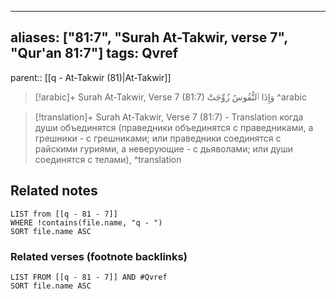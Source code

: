 
---
aliases: ["81:7", "Surah At-Takwir, verse 7", "Qur'an 81:7"]
tags: Qvref
---

parent:: [[q - At-Takwir (81)|At-Takwir]]

> [!arabic]+ Surah At-Takwir, Verse 7 (81:7)
> <span class="quran-arabic">وَإِذَا ٱلنُّفُوسُ زُوِّجَتْ</span>
^arabic

> [!translation]+ Surah At-Takwir, Verse 7 (81:7) - Translation
> когда души объединятся (праведники объединятся с праведниками, а грешники - с грешниками; или праведники соединятся с райскими гуриями, а неверующие - с дьяволами; или души соединятся с телами),
^translation



## Related notes
```dataview
LIST from [[q - 81 - 7]]
WHERE !contains(file.name, "q - ")
SORT file.name ASC
```

### Related verses (footnote backlinks)
```dataview
LIST FROM [[q - 81 - 7]] AND #Qvref
SORT file.name ASC
```

